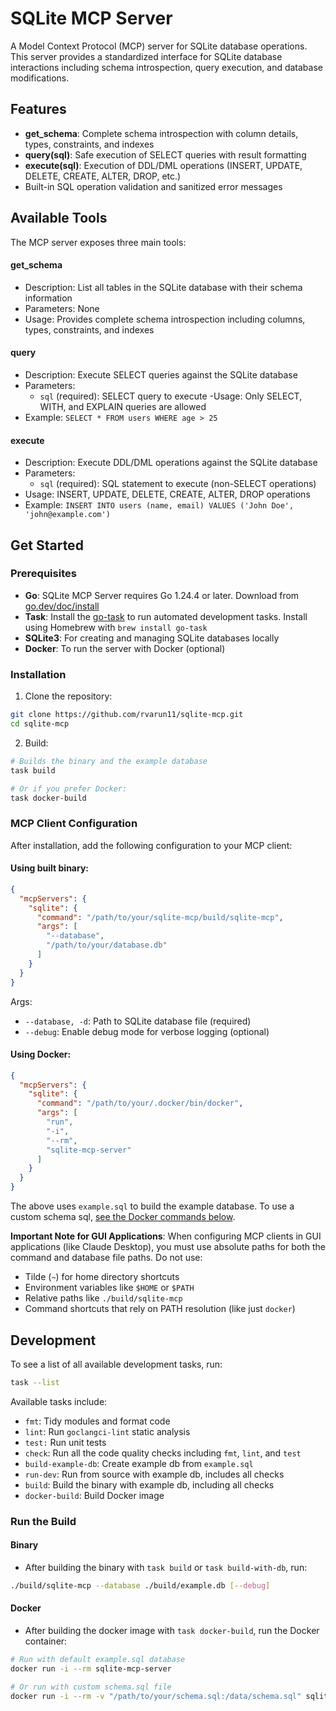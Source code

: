 # SQLite MCP Server

A Model Context Protocol (MCP) server for SQLite database operations. This server provides a standardized interface for SQLite database interactions including schema introspection, query execution, and database modifications.

## Features

- **get_schema**: Complete schema introspection with column details, types, constraints, and indexes
- **query(sql)**: Safe execution of SELECT queries with result formatting  
- **execute(sql)**: Execution of DDL/DML operations (INSERT, UPDATE, DELETE, CREATE, ALTER, DROP, etc.)
- Built-in SQL operation validation and sanitized error messages

## Available Tools

The MCP server exposes three main tools:

#### get_schema

- Description: List all tables in the SQLite database with their schema information
- Parameters: None
- Usage: Provides complete schema introspection including columns, types, constraints, and indexes

#### query

- Description: Execute SELECT queries against the SQLite database
- Parameters: 
  - `sql` (required): SELECT query to execute
-Usage: Only SELECT, WITH, and EXPLAIN queries are allowed
- Example: `SELECT * FROM users WHERE age > 25`

#### execute

- Description: Execute DDL/DML operations against the SQLite database
- Parameters:
  - `sql` (required): SQL statement to execute (non-SELECT operations)
- Usage: INSERT, UPDATE, DELETE, CREATE, ALTER, DROP operations
- Example: `INSERT INTO users (name, email) VALUES ('John Doe', 'john@example.com')`


## Get Started

### Prerequisites

- **Go**: SQLite MCP Server requires Go 1.24.4 or later. Download from [go.dev/doc/install](https://go.dev/doc/install)
- **Task**: Install the [go-task](https://taskfile.dev/) to run automated development tasks. Install using Homebrew with `brew install go-task`
- **SQLite3**: For creating and managing SQLite databases locally
- **Docker**: To run the server with Docker (optional)

### Installation

1. Clone the repository:
```bash
git clone https://github.com/rvarun11/sqlite-mcp.git
cd sqlite-mcp
```

2. Build:
```bash
# Builds the binary and the example database
task build

# Or if you prefer Docker:
task docker-build
```

### MCP Client Configuration

After installation, add the following configuration to your MCP client:

#### Using built binary:

```json
{
  "mcpServers": {
    "sqlite": {
      "command": "/path/to/your/sqlite-mcp/build/sqlite-mcp",
      "args": [
        "--database",
        "/path/to/your/database.db"
      ]
    }
  }
}
```
Args:
- `--database, -d`: Path to SQLite database file (required)
- `--debug`: Enable debug mode for verbose logging (optional)

#### Using Docker:

```json
{
  "mcpServers": {
    "sqlite": {
      "command": "/path/to/your/.docker/bin/docker",
      "args": [
        "run",
        "-i",
        "--rm",
        "sqlite-mcp-server"
      ]
    }
  }
}
```

The above uses `example.sql` to build the example database. To use a custom schema sql, [see the Docker commands below](#docker).

**Important Note for GUI Applications**: When configuring MCP clients in GUI applications (like Claude Desktop), you must use absolute paths for both the command and database file paths. Do not use:
- Tilde (`~`) for home directory shortcuts
- Environment variables like `$HOME` or `$PATH`
- Relative paths like `./build/sqlite-mcp`
- Command shortcuts that rely on PATH resolution (like just `docker`)

## Development

To see a list of all available development tasks, run:
```bash
task --list
```

Available tasks include:
- `fmt`: Tidy modules and format code
- `lint`: Run `goclangci-lint` static analysis
- `test:` Run unit tests
- `check`: Run all the code quality checks including `fmt`, `lint`, and `test`
- `build-example-db`: Create example db from `example.sql`
- `run-dev`: Run from source with example db, includes all checks
- `build`: Build the binary with example db, including all checks
- `docker-build`: Build Docker image


### Run the Build

#### Binary

- After building the binary with `task build` or `task build-with-db`, run:
```bash
./build/sqlite-mcp --database ./build/example.db [--debug]
```

#### Docker 

- After building the docker image with `task docker-build`, run the Docker container:
```bash
# Run with default example.sql database
docker run -i --rm sqlite-mcp-server

# Or run with custom schema.sql file
docker run -i --rm -v "/path/to/your/schema.sql:/data/schema.sql" sqlite-mcp-server
```
